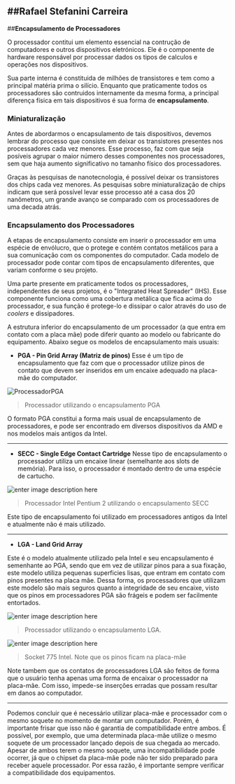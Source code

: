 ##Rafael Stefanini Carreira
----

##**Encapsulamento de Processadores**


O processador contitui um elemento essencial na contrução de computadores e outros dispositivos eletrónicos. Ele é o componente de hardware responsável por processar dados os tipos de calculos e operações nos dispositivos.

Sua parte interna é constituida de milhões de transistores e tem como a principal matéria prima o silício. Enquanto que praticamente todos os processadores são contruidos internamente da mesma forma, a principal diferença física em tais dispositivos é sua forma de **encapsulamento**.


### **Miniaturalização**


Antes de abordarmos o encapsulamento de tais dispositivos, devemos lembrar do processo que consiste em deixar os transistores presentes nos processadores cada vez menores. Esse processo, faz com que seja posíveis agrupar o maior número desses componentes nos processadores, sem que haja aumento significativo no tamanho físico dos processadores.

Graças às pesquisas de nanotecnologia, é possível deixar os transistores dos chips cada vez menores. As pesquisas sobre miniaturalização de chips indicam que será possível levar esse processo até a casa dos 20 nanômetros, um grande avanço se comparado com os processadores de uma decada atrás.

### **Encapsulamento dos Processadores**

A etapas de encapsulamento consiste em inserir o processador em uma espécie de envólucro, que o protege e contém contatos metálicos para a sua comunicação com os componentes do computador. Cada modelo de processador pode contar com tipos de encapsulamento diferentes, que variam conforme o seu projeto.

Uma parte presente em praticamente todos os processadores, independentes de seus projetos, é o "Integrated Heat Spreader" (IHS). Esse componente funciona como uma cobertura metálica que fica acima do processador, e sua função é protege-lo e dissipar o calor através do uso de *coolers* e dissipadores.

A estrutura inferior do encapsulamento de um processador (a que entra em contato com a placa mãe) pode diferir quanto ao modelo ou fabricante do equipamento. Abaixo segue os modelos de encapsulamento mais usuais:

 - **PGA - Pin Grid Array (Matriz de pinos)**
Esse é um tipo de encapsulamento que faz com que o processador utilize pinos de contato que devem ser inseridos em um encaixe adequado na placa-mãe do computador.

![ProcessadorPGA](https://pixabay.com/static/uploads/photo/2013/03/01/19/38/amd-88515_960_720.jpg)
>Processador utilizando o encapsulamento PGA

O formato PGA constitui a forma mais usual de encapsulamento de processadores, e pode ser encontrado em diversos dispositivos da AMD e nos modelos mais antigos da Intel.

-----

- **SECC - Single Edge Contact Cartridge**
Nesse tipo de encapsulamento o processador utiliza um encaixe linear (semelhante aos slots de memória). Para isso, o processador é montado dentro de uma espécie de cartucho.

![enter image description here](http://www.infowester.com/img_art/proc25.jpg)
>Processador Intel Pentium 2 utilizando o encapsulamento SECC

Este tipo de encapsulamento foi utilizado em processadores antigos da Intel e atualmente não é mais utilizado.

----

 - **LGA - Land Grid Array**
 
 Este é o modelo atualmente utilizado pela Intel e seu encapsulamento é semenhante ao PGA, sendo que em vez de utilizar pinos para a sua fixação, este modelo utiliza pequenas superficies lisas, que entram em contato com pinos presentes na placa mãe. Dessa forma, os processadores que utilizam este modelo são mais seguros quanto a integridade de seu encaixe, visto que os pinos em processadores PGA são frágeis e podem ser facilmente entortados.

![enter image description here](http://www.infowester.com/img_art/proc26.jpg)
>Processador utilizando o encapsulamento LGA.

![enter image description here](http://pre11.deviantart.net/8d34/th/pre/f/2010/047/a/6/processor_socket_775_gigabyte_by_kartine29.jpg)
>Socket 775 Intel. Note que os pinos ficam na placa-mãe

Note tambem que os contatos de processadores LGA são feitos de forma que o usuário tenha apenas uma forma de encaixar o processador na placa-mãe. Com isso, impede-se inserções erradas que possam resultar em danos ao computador.

-----

Podemos concluir que é necessário utilizar placa-mãe e processador com o mesmo soquete no momento de montar um computador. Porém, é importante frisar que isso não é garantia de compatibilidade entre ambos. É possível, por exemplo, que uma determinada placa-mãe utilize o mesmo soquete de um processador lançado depois de sua chegada ao mercado. Apesar de ambos terem o mesmo soquete, uma incompatibilidade pode ocorrer, já que o chipset da placa-mãe pode não ter sido preparado para receber aquele processador. Por essa razão, é importante sempre verificar a compatibilidade dos equipamentos.
 

